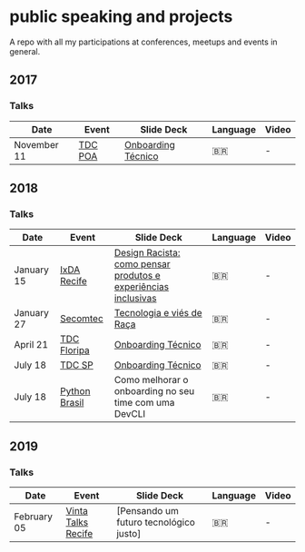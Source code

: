# public speaking and projects
A repo with all my participations at conferences, meetups and events in general.


## 2017

### Talks

| Date           | Event          | Slide Deck  | Language | Video |
|----------------|----------------|-------|----------|--------|
| November 11 | [TDC POA](http://www.thedevelopersconference.com.br/tdc/2017/portoalegre/trilha-agile) | [Onboarding Técnico](https://pt.slideshare.net/CibeleFerreira8/tdc2017-poa-trilha-agile-onboarding-tcnico-integrando-pessoas-em-times-de-desenvolvimento-gil-de-forma-efetiva) | :brazil: | - |



## 2018

### Talks

| Date           | Event          | Slide Deck  | Language | Video |
|----------------|----------------|-------|----------|--------|
| January 15 | [IxDA Recife](https://www.facebook.com/ixdarecife/) | [Design Racista: como pensar produtos e experiências inclusivas](https://www.slideshare.net/thisgb/design-racista-como-pensar-produtos-e-experincias-inclusivas) | :brazil: | - |
| January 27 | [Secomtec](https://www.facebook.com/secomtecnologia/) | [Tecnologia e viés de Raça](https://www.slideshare.net/thisgb/tecnologia-e-vis-de-raa) | :brazil: | - |
| April 21 | [TDC Floripa](http://www.thedevelopersconference.com.br/tdc/2018/florianopolis/trilhas) | [Onboarding Técnico](https://www.slideshare.net/thisgb/onboarding-tcnico-95235379) | :brazil: | - |
| July 18 | [TDC SP](http://www.thedevelopersconference.com.br/tdc/2018/saopaulo/trilha-agile) | [Onboarding Técnico](https://www.slideshare.net/tdc-globalcode/tdc2018sp-trilha-agile-onboarding-tcnico-integrando-pessoas-em-times-de-desenvolvimento-agil-de-forma-efetiva) | :brazil: | - |
| July 18 | [Python Brasil](https://2018.pythonbrasil.org.br/programacao) | Como melhorar o onboarding no seu time com uma DevCLI | :brazil: | - |



## 2019

### Talks

| Date           | Event          | Slide Deck  | Language | Video |
|----------------|----------------|-------|----------|--------|
| February 05 | [Vinta Talks Recife](https://www.vinta.com.br/) | [Pensando um futuro tecnológico justo] | :brazil: | - |
